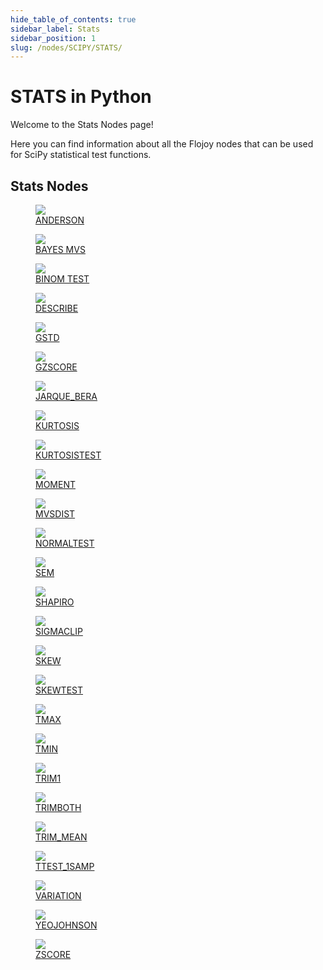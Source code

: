 ```yaml
--- 
hide_table_of_contents: true
sidebar_label: Stats
sidebar_position: 1
slug: /nodes/SCIPY/STATS/
---
```


# STATS in Python

Welcome to the Stats Nodes page! 

Here you can find information about all the Flojoy nodes that can be used for SciPy statistical test functions.

## Stats Nodes

<div className="flex flex-wrap" style={{ marginLeft: "-55px" }}>

<div className="p-4">
<a href="/nodes/SCIPY/STATS/ANDERSON/">
<figure style={{ width: "200px", height: "200px", objectFit: "scale-down", marginRight: "15px" }}>
<img src="https://github.com/flojoy-ai/docs/blob/main/docs/nodes/SCIPY/STATS/ANDERSON/examples/EX1/output.jpeg" style={{ width: "200px", height: "200px", objectFit: "scale-down", marginRight: "15px" }} />
<figcaption>ANDERSON</figcaption>
</figure>
</a></div>

<div className="p-4">
<a href="/nodes/SCIPY/STATS/BAYES_MVS/">
<figure style={{ width: "200px", height: "200px", objectFit: "scale-down", marginRight: "15px" }}>
<img src="https://github.com/flojoy-ai/docs/blob/main/docs/nodes/SCIPY/STATS/BAYES_MVS/examples/EX1/output.jpeg" style={{ width: "200px", height: "200px", objectFit: "scale-down", marginRight: "15px" }} />
<figcaption>BAYES MVS</figcaption>
</figure>
</a></div>

<div className="p-4">
<a href="/nodes/SCIPY/STATS/BINOM_TEST/">
<figure style={{ width: "200px", height: "200px", objectFit: "scale-down", marginRight: "15px" }}>
<img src="https://github.com/flojoy-ai/docs/blob/main/docs/nodes/SCIPY/STATS/BINOM_TEST/examples/EX1/output.jpeg" style={{ width: "200px", height: "200px", objectFit: "scale-down", marginRight: "15px" }} />
<figcaption>BINOM TEST</figcaption>
</figure>
</a></div>

<div className="p-4">
<a href="/nodes/SCIPY/STATS/DESCRIBE/">
<figure style={{ width: "200px", height: "200px", objectFit: "scale-down", marginRight: "15px" }}>
<img src="https://github.com/flojoy-ai/docs/blob/main/docs/nodes/SCIPY/STATS/DESCRIBE/examples/EX1/output.jpeg" style={{ width: "200px", height: "200px", objectFit: "scale-down", marginRight: "15px" }} />
<figcaption>DESCRIBE</figcaption>
</figure>
</a></div>

<div className="p-4">
<a href="/nodes/SCIPY/STATS/GSTD/">
<figure style={{ width: "200px", height: "200px", objectFit: "scale-down", marginRight: "15px" }}>
<img src="https://github.com/flojoy-ai/docs/blob/main/docs/nodes/SCIPY/STATS/GSTD/examples/EX1/output.jpeg" style={{ width: "200px", height: "200px", objectFit: "scale-down", marginRight: "15px" }} />
<figcaption>GSTD</figcaption>
</figure>
</a></div>

<div className="p-4">
<a href="/nodes/SCIPY/STATS/GZSCORE/">
<figure style={{ width: "200px", height: "200px", objectFit: "scale-down", marginRight: "15px" }}>
<img src="https://github.com/flojoy-ai/docs/blob/main/docs/nodes/SCIPY/STATS/GZSCORE/examples/EX1/output.jpeg" style={{ width: "200px", height: "200px", objectFit: "scale-down", marginRight: "15px" }} />
<figcaption>GZSCORE</figcaption>
</figure>
</a></div>

<div className="p-4">
<a href="/nodes/SCIPY/STATS/JARQUE_BERA/">
<figure style={{ width: "200px", height: "200px", objectFit: "scale-down", marginRight: "15px" }}>
<img src="https://github.com/flojoy-ai/docs/blob/main/docs/nodes/SCIPY/STATS/JARQUE_BERA/examples/EX1/output.jpeg" style={{ width: "200px", height: "200px", objectFit: "scale-down", marginRight: "15px" }} />
<figcaption>JARQUE_BERA</figcaption>
</figure>
</a></div>

<div className="p-4">
<a href="/nodes/SCIPY/STATS/KURTOSIS/">
<figure style={{ width: "200px", height: "200px", objectFit: "scale-down", marginRight: "15px" }}>
<img src="https://github.com/flojoy-ai/docs/blob/main/docs/nodes/SCIPY/STATS/KURTOSIS/examples/EX1/output.jpeg" style={{ width: "200px", height: "200px", objectFit: "scale-down", marginRight: "15px" }} />
<figcaption>KURTOSIS</figcaption>
</figure>
</a></div>

<div className="p-4">
<a href="/nodes/SCIPY/STATS/KURTOSISTEST/">
<figure style={{ width: "200px", height: "200px", objectFit: "scale-down", marginRight: "15px" }}>
<img src="https://github.com/flojoy-ai/docs/blob/main/docs/nodes/SCIPY/STATS/KURTOSISTEST/examples/EX1/output.jpeg" style={{ width: "200px", height: "200px", objectFit: "scale-down", marginRight: "15px" }} />
<figcaption>KURTOSISTEST</figcaption>
</figure>
</a></div>

<div className="p-4">
<a href="/nodes/SCIPY/STATS/MOMENT/">
<figure style={{ width: "200px", height: "200px", objectFit: "scale-down", marginRight: "15px" }}>
<img src="https://github.com/flojoy-ai/docs/blob/main/docs/nodes/SCIPY/STATS/MOMENT/examples/EX1/output.jpeg" style={{ width: "200px", height: "200px", objectFit: "scale-down", marginRight: "15px" }} />
<figcaption>MOMENT</figcaption>
</figure>
</a></div>

<div className="p-4">
<a href="/nodes/SCIPY/STATS/MVSDIST/">
<figure style={{ width: "200px", height: "200px", objectFit: "scale-down", marginRight: "15px" }}>
<img src="https://github.com/flojoy-ai/docs/blob/main/docs/nodes/SCIPY/STATS/MVSDIST/examples/EX1/output.jpeg" style={{ width: "200px", height: "200px", objectFit: "scale-down", marginRight: "15px" }} />
<figcaption>MVSDIST</figcaption>
</figure>
</a></div>

<div className="p-4">
<a href="/nodes/SCIPY/STATS/NORMALTEST/">
<figure style={{ width: "200px", height: "200px", objectFit: "scale-down", marginRight: "15px" }}>
<img src="https://github.com/flojoy-ai/docs/blob/main/docs/nodes/SCIPY/STATS/NORMALTEST/examples/EX1/output.jpeg" style={{ width: "200px", height: "200px", objectFit: "scale-down", marginRight: "15px" }} />
<figcaption>NORMALTEST</figcaption>
</figure>
</a></div>

<div className="p-4">
<a href="/nodes/SCIPY/STATS/SEM/">
<figure style={{ width: "200px", height: "200px", objectFit: "scale-down", marginRight: "15px" }}>
<img src="https://github.com/flojoy-ai/docs/blob/main/docs/nodes/SCIPY/STATS/SEM/examples/EX1/output.jpeg" style={{ width: "200px", height: "200px", objectFit: "scale-down", marginRight: "15px" }} />
<figcaption>SEM</figcaption>
</figure>
</a></div>

<div className="p-4">
<a href="/nodes/SCIPY/STATS/SHAPIRO/">
<figure style={{ width: "200px", height: "200px", objectFit: "scale-down", marginRight: "15px" }}>
<img src="https://github.com/flojoy-ai/docs/blob/main/docs/nodes/SCIPY/STATS/SHAPIRO/examples/EX1/output.jpeg" style={{ width: "200px", height: "200px", objectFit: "scale-down", marginRight: "15px" }} />
<figcaption>SHAPIRO</figcaption>
</figure>
</a></div>

<div className="p-4">
<a href="/nodes/SCIPY/STATS/SIGMACLIP/">
<figure style={{ width: "200px", height: "200px", objectFit: "scale-down", marginRight: "15px" }}>
<img src="https://github.com/flojoy-ai/docs/blob/main/docs/nodes/SCIPY/STATS/SIGMACLIP/examples/EX1/output.jpeg" style={{ width: "200px", height: "200px", objectFit: "scale-down", marginRight: "15px" }} />
<figcaption>SIGMACLIP</figcaption>
</figure>
</a></div>

<div className="p-4">
<a href="/nodes/SCIPY/STATS/SKEW/">
<figure style={{ width: "200px", height: "200px", objectFit: "scale-down", marginRight: "15px" }}>
<img src="https://github.com/flojoy-ai/docs/blob/main/docs/nodes/SCIPY/STATS/SKEW/examples/EX1/output.jpeg" style={{ width: "200px", height: "200px", objectFit: "scale-down", marginRight: "15px" }} />
<figcaption>SKEW</figcaption>
</figure>
</a></div>

<div className="p-4">
<a href="/nodes/SCIPY/STATS/SKEWTEST/">
<figure style={{ width: "200px", height: "200px", objectFit: "scale-down", marginRight: "15px" }}>
<img src="https://github.com/flojoy-ai/docs/blob/main/docs/nodes/SCIPY/STATS/SKEWTEST/examples/EX1/output.jpeg" style={{ width: "200px", height: "200px", objectFit: "scale-down", marginRight: "15px" }} />
<figcaption>SKEWTEST</figcaption>
</figure>
</a></div>

<div className="p-4">
<a href="/nodes/SCIPY/STATS/TMAX/">
<figure style={{ width: "200px", height: "200px", objectFit: "scale-down", marginRight: "15px" }}>
<img src="https://github.com/flojoy-ai/docs/blob/main/docs/nodes/SCIPY/STATS/TMAX/examples/EX1/output.jpeg" style={{ width: "200px", height: "200px", objectFit: "scale-down", marginRight: "15px" }} />
<figcaption>TMAX</figcaption>
</figure>
</a></div>

<div className="p-4">
<a href="/nodes/SCIPY/STATS/TMIN/">
<figure style={{ width: "200px", height: "200px", objectFit: "scale-down", marginRight: "15px" }}>
<img src="https://github.com/flojoy-ai/docs/blob/main/docs/nodes/SCIPY/STATS/TMIN/examples/EX1/output.jpeg" style={{ width: "200px", height: "200px", objectFit: "scale-down", marginRight: "15px" }} />
<figcaption>TMIN</figcaption>
</figure>
</a></div>

<div className="p-4">
<a href="/nodes/SCIPY/STATS/TRIM1/">
<figure style={{ width: "200px", height: "200px", objectFit: "scale-down", marginRight: "15px" }}>
<img src="https://github.com/flojoy-ai/docs/blob/main/docs/nodes/SCIPY/STATS/TRIM1/examples/EX1/output.jpeg" style={{ width: "200px", height: "200px", objectFit: "scale-down", marginRight: "15px" }} />
<figcaption>TRIM1</figcaption>
</figure>
</a></div>

<div className="p-4">
<a href="/nodes/SCIPY/STATS/TRIMBOTH/">
<figure style={{ width: "200px", height: "200px", objectFit: "scale-down", marginRight: "15px" }}>
<img src="https://github.com/flojoy-ai/docs/blob/main/docs/nodes/SCIPY/STATS/TRIMBOTH/examples/EX1/output.jpeg" style={{ width: "200px", height: "200px", objectFit: "scale-down", marginRight: "15px" }} />
<figcaption>TRIMBOTH</figcaption>
</figure>
</a></div>

<div className="p-4">
<a href="/nodes/SCIPY/STATS/TRIM_MEAN/">
<figure style={{ width: "200px", height: "200px", objectFit: "scale-down", marginRight: "15px" }}>
<img src="https://github.com/flojoy-ai/docs/blob/main/docs/nodes/SCIPY/STATS/TRIM_MEAN/examples/EX1/output.jpeg" style={{ width: "200px", height: "200px", objectFit: "scale-down", marginRight: "15px" }} />
<figcaption>TRIM_MEAN</figcaption>
</figure>
</a></div>

<div className="p-4">
<a href="/nodes/SCIPY/STATS/TTEST_1SAMP/">
<figure style={{ width: "200px", height: "200px", objectFit: "scale-down", marginRight: "15px" }}>
<img src="https://github.com/flojoy-ai/docs/blob/main/docs/nodes/SCIPY/STATS/TTEST_1SAMP/examples/EX1/output.jpeg" style={{ width: "200px", height: "200px", objectFit: "scale-down", marginRight: "15px" }} />
<figcaption>TTEST_1SAMP</figcaption>
</figure>
</a></div>

<div className="p-4">
<a href="/nodes/SCIPY/STATS/VARIATION/">
<figure style={{ width: "200px", height: "200px", objectFit: "scale-down", marginRight: "15px" }}>
<img src="https://github.com/flojoy-ai/docs/blob/main/docs/nodes/SCIPY/STATS/VARIATION/examples/EX1/output.jpeg" style={{ width: "200px", height: "200px", objectFit: "scale-down", marginRight: "15px" }} />
<figcaption>VARIATION</figcaption>
</figure>
</a></div>

<div className="p-4">
<a href="/nodes/SCIPY/STATS/YEOJOHNSON/">
<figure style={{ width: "200px", height: "200px", objectFit: "scale-down", marginRight: "15px" }}>
<img src="https://github.com/flojoy-ai/docs/blob/main/docs/nodes/SCIPY/STATS/YEOJOHNSON/examples/EX1/output.jpeg" style={{ width: "200px", height: "200px", objectFit: "scale-down", marginRight: "15px" }} />
<figcaption>YEOJOHNSON</figcaption>
</figure>
</a></div>

<div className="p-4">
<a href="/nodes/SCIPY/STATS/ZSCORE/">
<figure style={{ width: "200px", height: "200px", objectFit: "scale-down", marginRight: "15px" }}>
<img src="https://github.com/flojoy-ai/docs/blob/main/docs/nodes/SCIPY/STATS/ZSCORE/examples/EX1/output.jpeg" style={{ width: "200px", height: "200px", objectFit: "scale-down", marginRight: "15px" }} />
<figcaption>ZSCORE</figcaption>
</figure>
</a></div>

</div>